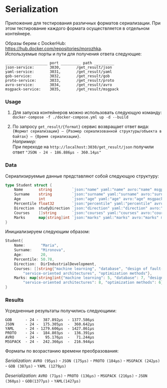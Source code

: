 # Serialization

Приложение для тестирования различных форматов сериализации. При этом тестирование каждого формата осуществляется в отдельном контейнере.

Образы берем с DockerHub: https://hub.docker.com/repositories/morozhka.  
Используемые порты и пути для получения ответа следующие:

    ___________________ port _________ path _________
    json-service:       3030,       /get_result/json
    yaml-service:       3031,       /get_result/yaml
    gob-service:        3032,       /get_result/gob
    proto-service:      3033,       /get_result/proto
    avro-service:       3034,       /get_result/avro
    msgpack-service:    3035,       /get_result/msgpack

### Usage
1. Для запуска контейнеров можно использовать следующую команду:
```docker-compose -f ./docker-compose.yml up -d --build```

2. По запросу `get_result/{format}` сервис возвращает ответ вида:  `{Формат сериализации} – {Размер сериализованной структуры/объекта в байтах} – {Время сериализации}`.    
_Например:_  
При переходе на ```http://localhost:3030/get_result/json``` получили ответ `"JSON - 24 - 186.886µs - 360.14µs"`



### Data
Сериализируемые данные представляют собой следующую структуру:

```Go
type Student struct {
	Name       string         `json:"name" yaml:"name" avro:"name" msgpack:"name" xml:"name"`
	Surname    string         `json:"surname" yaml:"surname" avro:"surname" msgpack:"surname" xml:"surname"`
	Age        int            `json:"age" yaml:"age" avro:"age" msgpack:"age" xml:"age"`
	Percentile float32        `json:"percentile" yaml:"percentile" avro:"percentile" msgpack:"percentile" xml:"percentile"`
	Direction  studyDirection `json:"direction" yaml:"direction" avro:"direction" msgpack:"direction" xml:"direction"`
	Courses    []string       `json:"courses" yaml:"courses" avro:"courses" msgpack:"courses" xml:"courses"`
	Marks      map[string]int `json:"marks" yaml:"marks" avro:"marks" msgpack:"marks" xml:"marks"`
}
```

Инициализируем следующим образом:
```Go
Student{
    Name:       "Maria",
    Surname:    "Mironova",
    Age:        20,
    Percentile: 50.78,
    Direction:  DirIndustrialDevelopment,
    Courses: []string{"machine learning", "database", "design of fault-tolerant systems",
        "service-oriented architectures", "optimization methods"},
    Marks: map[string]int{"machine learning": 5, "database": 7, "design of fault-tolerant systems": 8,
        "service-oriented architectures": 8, "optimization methods": 6},
}
```

### Results
Усредненные результаты получились следующими:

    GOB      - 24 -  387.892µs  - 1377.586µs
    JSON     - 24 -  175.305µs  -  360.642µs
    YAML     - 24 - 1279.606µs  - 1427.861µs
    PROTO    - 24 -  184.803µs  -  136.391µs
    AVRO     - 24 -   95.176µs  -   71.244µs
    MSGPACK  - 24 -  242.366µs  -  216.944µs

Форматы по возрастанию времени преобразования:  

_Serialization:_    ```AVRO (95µs)``` - ```JSON (175µs)```  - ```PROTO (184µs)``` -  ```MSGPACK (242µs)``` - ```GOB (387µs)``` - ```YAML (1279µs)```

_Deserialization:_  ```AVRO (71µs)``` - ```PROTO (136µs)``` - ```MSGPACK (216µs)``` - ```JSON (360µs)```  - ```GOB(1377µs)``` - ```YAML(1427µs)```